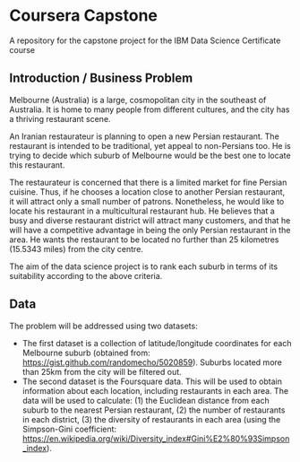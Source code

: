 # Coursera Capstone
A repository for the capstone project for the IBM Data Science Certificate course

Introduction / Business Problem
--

Melbourne (Australia) is a large, cosmopolitan city in the southeast of Australia. It is home to many people from different cultures, and the city has a thriving restaurant scene.

An Iranian restaurateur is planning to open a new Persian restaurant. The restaurant is intended to be traditional, yet appeal to non-Persians too. He is trying to decide which suburb of Melbourne would be the best one to locate this restaurant.

The restaurateur is concerned that there is a limited market for fine Persian cuisine. Thus, if he chooses a location close to another Persian restaurant, it will attract only a small number of patrons. Nonetheless, he would like to locate his restaurant in a multicultural restaurant hub. He believes that a busy and diverse restaurant district will attract many customers, and that he will have a competitive advantage in being the only Persian restaurant in the area. He wants the restaurant to be located no further than 25 kilometres (15.5343 miles) from the city centre.

The aim of the data science project is to rank each suburb in terms of its suitability according to the above criteria.

Data
--
The problem will be addressed using two datasets:
* The first dataset is a collection of latitude/longitude coordinates for each Melbourne suburb (obtained from: https://gist.github.com/randomecho/5020859). Suburbs located more than 25km from the city will be filtered out.
* The second dataset is the Foursquare data. This will be used to obtain information about each location, including restaurants in each area. The data will be used to calculate: (1) the Euclidean distance from each suburb to the nearest Persian restaurant, (2) the number of restaurants in each district, (3) the diversity of restaurants in each area (using the Simpson-Gini coefficient: https://en.wikipedia.org/wiki/Diversity_index#Gini%E2%80%93Simpson_index).
